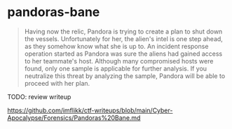 # pandoras-bane

> Having now the relic, Pandora is trying to create a plan to shut down the vessels. 
> Unfortunately for her, the alien's intel is one step ahead, as they somehow know what she is up to. 
> An incident response operation started as Pandora was sure the aliens had gained access to her teammate's host. 
> Although many compromised hosts were found, only one sample is applicable for further analysis. 
> If you neutralize this threat by analyzing the sample, Pandora will be able to proceed with her plan.

TODO: review writeup

https://github.com/imflikk/ctf-writeups/blob/main/Cyber-Apocalypse/Forensics/Pandoras%20Bane.md